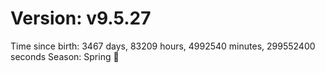 # Version: v9.5.27
Time since birth: 3467 days, 83209 hours, 4992540 minutes, 299552400 seconds
Season: Spring 🌸
